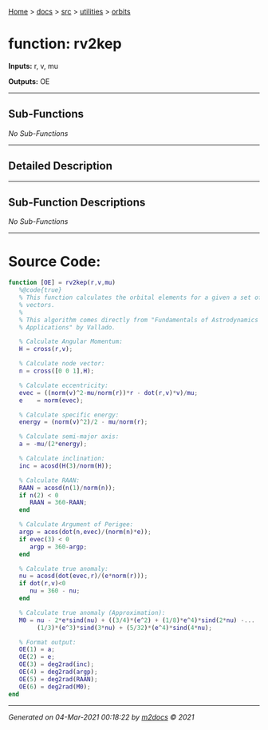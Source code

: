 [Home](../../../index.md) > [docs](../../../docs_index.md) > [src](../../src_index.md) > [utilities](../utilities_index.md) > [orbits](orbits_index.md)  


# function: rv2kep



**Inputs:** r, v, mu

**Outputs:** OE

 ***

## Sub-Functions

*No Sub-Functions*

 ***

## Detailed Description



 ***

## Sub-Function Descriptions

*No Sub-Functions*

 
 *** 

# Source Code:

 ```matlab 
 function [OE] = rv2kep(r,v,mu)
    %@code{true}
    % This function calculates the orbital elements for a given a set of state
    % vectors.
    %
    % This algorithm comes directly from "Fundamentals of Astrodynamics and
    % Applications" by Vallado.

    % Calculate Angular Momentum:
    H = cross(r,v);

    % Calculate node vector:
    n = cross([0 0 1],H);

    % Calculate eccentricity:
    evec = ((norm(v)^2-mu/norm(r))*r - dot(r,v)*v)/mu;
    e    = norm(evec);

    % Calculate specific energy:
    energy = (norm(v)^2)/2 - mu/norm(r);

    % Calculate semi-major axis:
    a = -mu/(2*energy);

    % Calculate inclination:
    inc = acosd(H(3)/norm(H));

    % Calculate RAAN:
    RAAN = acosd(n(1)/norm(n));
    if n(2) < 0
       RAAN = 360-RAAN;
    end

    % Calculate Argument of Perigee:
    argp = acos(dot(n,evec)/(norm(n)*e));
    if evec(3) < 0
       argp = 360-argp;
    end

    % Calculate true anomaly:
    nu = acosd(dot(evec,r)/(e*norm(r)));
    if dot(r,v)<0
       nu = 360 - nu;
    end

    % Calculate true anomaly (Approximation):
    M0 = nu - 2*e*sind(nu) + ((3/4)*(e^2) + (1/8)*e^4)*sind(2*nu) -...
         (1/3)*(e^3)*sind(3*nu) + (5/32)*(e^4)*sind(4*nu);

    % Format output:
    OE(1) = a;
    OE(2) = e;
    OE(3) = deg2rad(inc);
    OE(4) = deg2rad(argp);
    OE(5) = deg2rad(RAAN);
    OE(6) = deg2rad(M0);
end 
``` 
 
***

*Generated on 04-Mar-2021 00:18:22 by [m2docs](https://github.com/crgnam-research/m2docs) © 2021*
